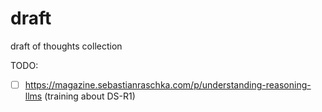 # draft
draft of thoughts collection

TODO:

- [ ] https://magazine.sebastianraschka.com/p/understanding-reasoning-llms (training about DS-R1)

